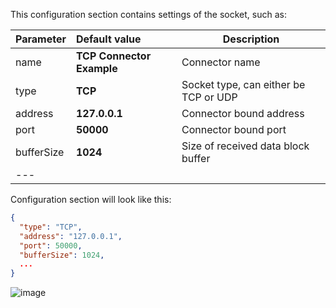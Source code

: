 This configuration section contains settings of the socket, such as:

| **Parameter** | **Default value**         | **Description**                       |
|:--------------|:--------------------------|---------------------------------------|
| name          | **TCP Connector Example** | Connector name                        |
| type          | **TCP**                   | Socket type, can either be TCP or UDP |
| address       | **127.0.0.1**             | Connector bound address               |
| port          | **50000**                 | Connector bound port                  |
| bufferSize    | **1024**                  | Size of received data block buffer    |
| ---           |                           |                                       |

Configuration section will look like this:

```json
{
  "type": "TCP",
  "address": "127.0.0.1",
  "port": 50000,
  "bufferSize": 1024,
  ...
}
```

![image](https://img.thingsboard.io/gateway/socket-connector/socket-advanced-configuration-section-1-ce.png)
